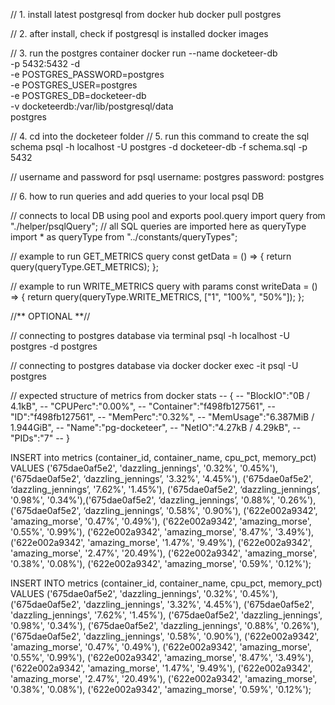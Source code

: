 // 1. install latest postgresql from docker hub
docker pull postgres

// 2. after install, check if postgresql is installed
docker images

// 3. run the postgres container
docker run --name docketeer-db \
  -p 5432:5432 -d \
  -e POSTGRES_PASSWORD=postgres \
  -e POSTGRES_USER=postgres \
  -e POSTGRES_DB=docketeer-db \
  -v docketeerdb:/var/lib/postgresql/data \
postgres

// 4. cd into the docketeer folder
// 5. run this command to create the sql schema
psql -h localhost -U postgres -d docketeer-db -f schema.sql -p 5432

// username and password for psql
username: postgres
password: postgres

// 6. how to run queries and add queries to your local psql DB

// connects to local DB using pool and exports pool.query
import query from "./helper/psqlQuery";
// all SQL queries are imported here as queryType
import * as queryType from "../constants/queryTypes";

// example to run GET_METRICS query
const getData = () => {
  return query(queryType.GET_METRICS);
};

// example to run WRITE_METRICS query with params
const writeData = () => {
  return query(queryType.WRITE_METRICS, ["1", "100%", "50%"]);
};


//** OPTIONAL **//

// connecting to postgres database via terminal
psql -h localhost -U postgres -d postgres

// connecting to postgres database via docker
docker exec -it <container-id> psql -U postgres

// expected structure of metrics from docker stats
-- {
--   "BlockIO":"0B / 4.1kB",
--   "CPUPerc":"0.00%",
--   "Container":"f498fb127561",
--   "ID":"f498fb127561",
--   "MemPerc":"0.32%",
--   "MemUsage":"6.387MiB / 1.944GiB",
--   "Name":"pg-docketeer",
--   "NetIO":"4.27kB / 4.29kB",
--   "PIDs":"7"
-- }



INSERT into metrics (container_id, container_name, cpu_pct, memory_pct) VALUES ('675dae0af5e2', 'dazzling_jennings', '0.32%', '0.45%'), ('675dae0af5e2', ‘dazzling_jennings’, '3.32%', '4.45%'), ('675dae0af5e2', ‘dazzling_jennings’, '7.62%', '1.45%'), ('675dae0af5e2', ‘dazzling_jennings’, '0.98%', '0.34%'),('675dae0af5e2', ‘dazzling_jennings’, '0.88%', '0.26%'), ('675dae0af5e2', ‘dazzling_jennings’, '0.58%', '0.90%'), ('622e002a9342',  'amazing_morse', '0.47%', '0.49%'), ('622e002a9342', 'amazing_morse', '0.55%', '0.99%'), ('622e002a9342',  'amazing_morse', '8.47%', '3.49%'), ('622e002a9342',  'amazing_morse', '1.47%', '9.49%'), ('622e002a9342',  'amazing_morse', '2.47%', '20.49%'), ('622e002a9342',  'amazing_morse', '0.38%', '0.08%'), ('622e002a9342',  'amazing_morse', '0.59%', '0.12%');



INSERT INTO 
    metrics (container_id, container_name, cpu_pct, memory_pct)
VALUES
   ('675dae0af5e2', 'dazzling_jennings', '0.32%', '0.45%'), 
   ('675dae0af5e2', 'dazzling_jennings', '3.32%', '4.45%'), 
   ('675dae0af5e2', 'dazzling_jennings', '7.62%', '1.45%'),
   ('675dae0af5e2', 'dazzling_jennings', '0.98%', '0.34%'),
   ('675dae0af5e2', 'dazzling_jennings', '0.88%', '0.26%'), 
   ('675dae0af5e2', 'dazzling_jennings', '0.58%', '0.90%'), 
   ('622e002a9342', 'amazing_morse', '0.47%', '0.49%'), 
   ('622e002a9342', 'amazing_morse', '0.55%', '0.99%'), 
   ('622e002a9342', 'amazing_morse', '8.47%', '3.49%'),
   ('622e002a9342', 'amazing_morse', '1.47%', '9.49%'),
   ('622e002a9342', 'amazing_morse', '2.47%', '20.49%'),
   ('622e002a9342', 'amazing_morse', '0.38%', '0.08%'), 
   ('622e002a9342', 'amazing_morse', '0.59%', '0.12%');
